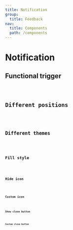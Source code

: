 ```yaml
---
title: Notification
group:
  title: Feedback
nav:
  title: Components
  path: /components
---
```


# Notification

## Functional trigger

<code src="../examples/functional" />

## Different positions

<code src="../examples/different-positions" />

## Different themes

<code src="../examples/different-themes" />

## Fill style

<code src="../examples/fill-style" />

## Hide icon

<code src="../examples/hide-icon" />

## Custom icon

<code src="../examples/custom-icon" />

## Show close button

<code src="../examples/closeable" />

## Custom close button

<code src="../examples/custom-close" />

<API src="@casts/notification"></API>
